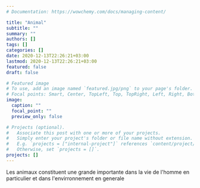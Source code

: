 ```yaml
---
# Documentation: https://wowchemy.com/docs/managing-content/

title: "Animal"
subtitle: ""
summary: ""
authors: []
tags: []
categories: []
date: 2020-12-13T22:26:21+03:00
lastmod: 2020-12-13T22:26:21+03:00
featured: false
draft: false

# Featured image
# To use, add an image named `featured.jpg/png` to your page's folder.
# Focal points: Smart, Center, TopLeft, Top, TopRight, Left, Right, BottomLeft, Bottom, BottomRight.
image:
  caption: ""
  focal_point: ""
  preview_only: false

# Projects (optional).
#   Associate this post with one or more of your projects.
#   Simply enter your project's folder or file name without extension.
#   E.g. `projects = ["internal-project"]` references `content/project/deep-learning/index.md`.
#   Otherwise, set `projects = []`.
projects: []
---
```

Les animaux constituent une grande importante dans la vie de l'homme en particulier et dans l'envirronnement en generale